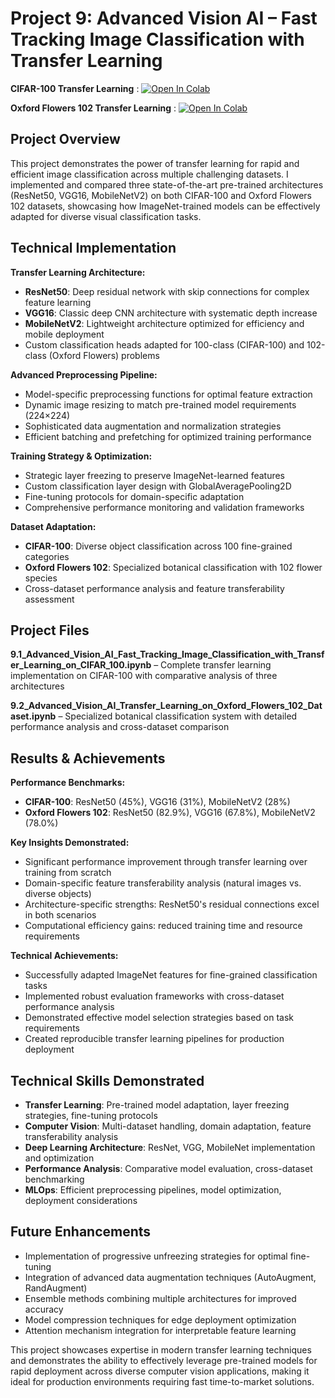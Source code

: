 # Project 9: Advanced Vision AI – Fast Tracking Image Classification with Transfer Learning

**CIFAR-100 Transfer Learning** : [![Open In Colab](https://colab.research.google.com/assets/colab-badge.svg)](https://colab.research.google.com/drive/15I6RayAoaMRkUI-FSAwKXhMrU6KkV_qR)

**Oxford Flowers 102 Transfer Learning** : [![Open In Colab](https://colab.research.google.com/assets/colab-badge.svg)](https://colab.research.google.com/drive/1UY6ZRykT_CEgXmwZZlGG38bz0vpcXOPA)

## Project Overview
This project demonstrates the power of transfer learning for rapid and efficient image classification across multiple challenging datasets. I implemented and compared three state-of-the-art pre-trained architectures (ResNet50, VGG16, MobileNetV2) on both CIFAR-100 and Oxford Flowers 102 datasets, showcasing how ImageNet-trained models can be effectively adapted for diverse visual classification tasks.

## Technical Implementation

**Transfer Learning Architecture:**
- **ResNet50**: Deep residual network with skip connections for complex feature learning
- **VGG16**: Classic deep CNN architecture with systematic depth increase
- **MobileNetV2**: Lightweight architecture optimized for efficiency and mobile deployment
- Custom classification heads adapted for 100-class (CIFAR-100) and 102-class (Oxford Flowers) problems

**Advanced Preprocessing Pipeline:**
- Model-specific preprocessing functions for optimal feature extraction
- Dynamic image resizing to match pre-trained model requirements (224×224)
- Sophisticated data augmentation and normalization strategies
- Efficient batching and prefetching for optimized training performance

**Training Strategy & Optimization:**
- Strategic layer freezing to preserve ImageNet-learned features
- Custom classification layer design with GlobalAveragePooling2D
- Fine-tuning protocols for domain-specific adaptation
- Comprehensive performance monitoring and validation frameworks

**Dataset Adaptation:**
- **CIFAR-100**: Diverse object classification across 100 fine-grained categories
- **Oxford Flowers 102**: Specialized botanical classification with 102 flower species
- Cross-dataset performance analysis and feature transferability assessment

## Project Files
**9.1_Advanced_Vision_AI_Fast_Tracking_Image_Classification_with_Transfer_Learning_on_CIFAR_100.ipynb** – Complete transfer learning implementation on CIFAR-100 with comparative analysis of three architectures

**9.2_Advanced_Vision_AI_Transfer_Learning_on_Oxford_Flowers_102_Dataset.ipynb** – Specialized botanical classification system with detailed performance analysis and cross-dataset comparison

## Results & Achievements

**Performance Benchmarks:**
- **CIFAR-100**: ResNet50 (45%), VGG16 (31%), MobileNetV2 (28%)
- **Oxford Flowers 102**: ResNet50 (82.9%), VGG16 (67.8%), MobileNetV2 (78.0%)

**Key Insights Demonstrated:**
- Significant performance improvement through transfer learning over training from scratch
- Domain-specific feature transferability analysis (natural images vs. diverse objects)
- Architecture-specific strengths: ResNet50's residual connections excel in both scenarios
- Computational efficiency gains: reduced training time and resource requirements

**Technical Achievements:**
- Successfully adapted ImageNet features for fine-grained classification tasks
- Implemented robust evaluation frameworks with cross-dataset performance analysis
- Demonstrated effective model selection strategies based on task requirements
- Created reproducible transfer learning pipelines for production deployment

## Technical Skills Demonstrated
- **Transfer Learning**: Pre-trained model adaptation, layer freezing strategies, fine-tuning protocols
- **Computer Vision**: Multi-dataset handling, domain adaptation, feature transferability analysis
- **Deep Learning Architecture**: ResNet, VGG, MobileNet implementation and optimization
- **Performance Analysis**: Comparative model evaluation, cross-dataset benchmarking
- **MLOps**: Efficient preprocessing pipelines, model optimization, deployment considerations

## Future Enhancements
- Implementation of progressive unfreezing strategies for optimal fine-tuning
- Integration of advanced data augmentation techniques (AutoAugment, RandAugment)
- Ensemble methods combining multiple architectures for improved accuracy
- Model compression techniques for edge deployment optimization
- Attention mechanism integration for interpretable feature learning

This project showcases expertise in modern transfer learning techniques and demonstrates the ability to effectively leverage pre-trained models for rapid deployment across diverse computer vision applications, making it ideal for production environments requiring fast time-to-market solutions.